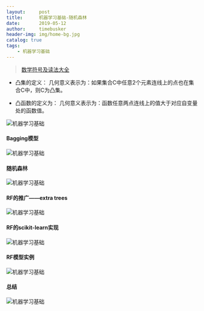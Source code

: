 ```yaml
---
layout:     post
title:      机器学习基础-随机森林
date:       2019-05-12
author:     timebusker
header-img: img/home-bg.jpg
catalog: true
tags:
    - 机器学习基础
---
```


> [数学符号及读法大全](https://blog.csdn.net/qq_37212752/article/details/83956265)

- 凸集的定义：
几何意义表示为：如果集合C中任意2个元素连线上的点也在集合C中，则C为凸集。

- 凸函数的定义为：
几何意义表示为：函数任意两点连线上的值大于对应自变量处的函数值。


![机器学习基础](/img/algorithm/09/0.png)

#### Bagging模型

![机器学习基础](/img/algorithm/09/1.png)

#### 随机森林

![机器学习基础](/img/algorithm/09/2.png)

#### RF的推广——extra trees

![机器学习基础](/img/algorithm/09/3.png)

#### RF的scikit-learn实现

![机器学习基础](/img/algorithm/09/4.png)

#### RF模型实例

![机器学习基础](/img/algorithm/09/5.png)

#### 总结

![机器学习基础](/img/algorithm/09/6.png)

